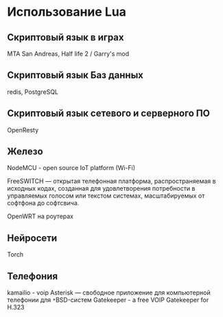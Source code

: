 # Использование Lua

## Скриптовый язык в играх

MTA San Andreas, Half life 2 / Garry's mod

## Скриптовый язык Баз данных

redis, PostgreSQL

## Скриптовый язык сетевого и серверного ПО

OpenResty

## Железо

NodeMCU - open source IoT platform (Wi-Fi)

FreeSWITCH — открытая телефонная платформа, распространяемая в исходных кодах, созданная для удовлетворения потребности в управляемых голосом или текстом системах, масштабируемых от софтфонa до софтсвичa.

OpenWRT на роутерах

## Нейросети

Torch

## Телефония

kamailio - voip
Asterisk — свободное приложение для компьютерной телефонии для `*`BSD-систем
Gatekeeper - a free VOIP Gatekeeper for H.323
